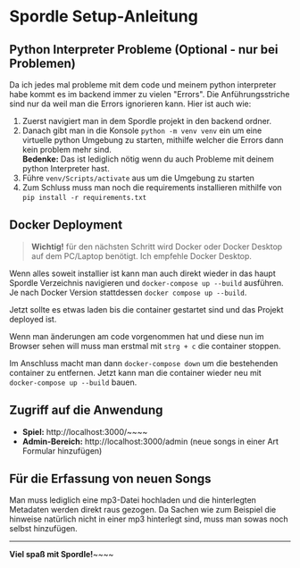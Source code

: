 # Spordle Setup-Anleitung

## Python Interpreter Probleme (Optional - nur bei Problemen)

Da ich jedes mal probleme mit dem code und meinem python interpreter habe kommt es im backend immer zu vielen "Errors".
Die Anführungsstriche sind nur da weil man die Errors ignorieren kann. Hier ist auch wie:

1. Zuerst navigiert man in dem Spordle projekt in den backend ordner.
2. Danach gibt man in die Konsole `python -m venv venv` ein um eine virtuelle python Umgebung zu starten, mithilfe welcher die Errors dann kein problem mehr sind.  
   **Bedenke:** Das ist lediglich nötig wenn du auch Probleme mit deinem python Interpreter hast.
3. Führe `venv/Scripts/activate` aus um die Umgebung zu starten
4. Zum Schluss muss man noch die requirements installieren mithilfe von `pip install -r requirements.txt`

## Docker Deployment

> **Wichtig!** für den nächsten Schritt wird Docker oder Docker Desktop auf dem PC/Laptop benötigt. Ich empfehle Docker Desktop.

Wenn alles soweit installier ist kann man auch direkt wieder in das haupt Spordle Verzeichnis navigieren und `docker-compose up --build` ausführen. Je nach Docker Version stattdessen `docker compose up --build`.

Jetzt sollte es etwas laden bis die container gestartet sind und das Projekt deployed ist.

Wenn man änderungen am code vorgenommen hat und diese nun im Browser sehen will muss man erstmal mit `strg + c` die container stoppen.

Im Anschluss macht man dann `docker-compose down` um die bestehenden container zu entfernen. Jetzt kann man die container wieder neu mit `docker-compose up --build` bauen.
## Zugriff auf die Anwendung

- **Spiel:** http://localhost:3000/~~~~
- **Admin-Bereich:** http://localhost:3000/admin (neue songs in einer Art Formular hinzufügen)

## Für die Erfassung von neuen Songs

Man muss lediglich eine mp3-Datei hochladen und die hinterlegten Metadaten werden direkt raus gezogen. 
Da Sachen wie zum Beispiel die hinweise natürlich nicht in einer mp3 hinterlegt sind, muss man sowas noch selbst hinzufügen.

---

**Viel spaß mit Spordle!**~~~~
